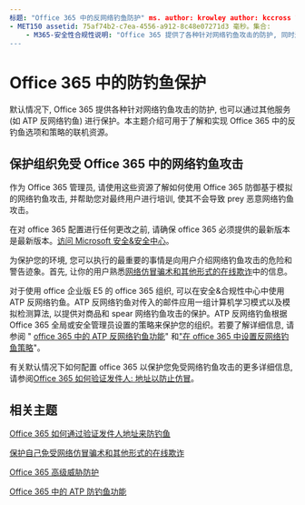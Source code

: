 ```yaml
---
标题: "Office 365 中的反网络钓鱼防护" ms. author: krowley author: kccross 管理器: laurawi 毫秒。日期: 10/11/2018: it 专业毫秒。主题: 文章 ms. 服务: O365-seccomp 使用: 正常搜索。 appverid:
- MET150 assetid: 75af74b2-c7ea-4556-a912-8c48e07271d3 毫秒。集合:
    - M365-安全性合规性说明: "Office 365 提供了各种针对网络钓鱼攻击的防护, 同时还提供了其他服务, 例如 ATP 反网络钓鱼。本主题介绍可用于了解和实现 Office 365 中的反钓鱼选项和策略的联机资源。
---
```


# <a name="anti-phishing-protection-in-office-365"></a>Office 365 中的防钓鱼保护

默认情况下, Office 365 提供各种针对网络钓鱼攻击的防护, 也可以通过其他服务 (如 ATP 反网络钓鱼) 进行保护。本主题介绍可用于了解和实现 Office 365 中的反钓鱼选项和策略的联机资源。
  
## <a name="protect-your-organization-against-phishing-attacks-in-office-365"></a>保护组织免受 Office 365 中的网络钓鱼攻击

作为 Office 365 管理员, 请使用这些资源了解如何使用 Office 365 防御基于模拟的网络钓鱼攻击, 并帮助您对最终用户进行培训, 使其不会导致 prey 恶意网络钓鱼攻击。
  
在对 office 365 配置进行任何更改之前, 请确保 office 365 必须提供的最新版本是最新版本。[访问 Microsoft 安全&amp;安全中心](https://www.microsoft.com/security/default.aspx)。
  
为保护您的环境, 您可以执行的最重要的事情是向用户介绍网络钓鱼攻击的危险和警告迹象。首先, 让你的用户熟悉[网络仿冒骗术和其他形式的在线欺诈](https://support.office.com/article/f84750b4-2f2c-46c3-89f6-e65f7f8c3546)中的信息。
  
对于使用 office 企业版 E5 的 office 365 组织, 可以在安全&amp;合规性中心中使用 ATP 反网络钓鱼。ATP 反网络钓鱼对传入的邮件应用一组计算机学习模式以及模拟检测算法, 以提供对商品和 spear 网络钓鱼攻击的保护。ATP 反网络钓鱼根据 Office 365 全局或安全管理员设置的策略来保护您的组织。若要了解详细信息, 请参阅 " [office 365 中的 ATP 反网络钓鱼功能](atp-anti-phishing.md)" 和["在 office 365 中设置反网络钓鱼策略](set-up-anti-phishing-policies.md)"。
  
有关默认情况下如何配置 office 365 以保护您免受网络钓鱼攻击的更多详细信息, 请参阅[Office 365 如何验证发件人: 地址以防止仿冒](how-office-365-validates-the-from-address.md)。
  
## <a name="related-topics"></a>相关主题

[Office 365 如何通过验证发件人地址来防钓鱼](how-office-365-validates-the-from-address.md)
  
[保护自己免受网络仿冒骗术和其他形式的在线欺诈](https://support.office.com/article/f84750b4-2f2c-46c3-89f6-e65f7f8c3546)
  
[Office 365 高级威胁防护](office-365-atp.md)
  
[Office 365 中的 ATP 防钓鱼功能](atp-anti-phishing.md)
  

